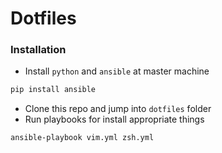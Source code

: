 # Dotfiles

### Installation
- Install `python` and `ansible` at master machine
```sh
pip install ansible
```
- Clone this repo and jump into `dotfiles` folder
- Run playbooks for install appropriate things
```sh
ansible-playbook vim.yml zsh.yml
```

